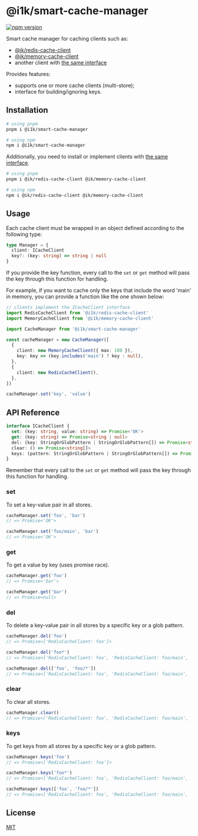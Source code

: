 # @i1k/smart-cache-manager

[![npm version](https://img.shields.io/npm/v/@i1k/smart-cache-manager/latest.svg)](https://www.npmjs.com/package/@i1k/smart-cache-manager)

Smart cache manager for caching clients such as:

- [@ik/redis-cache-client](https://github.com/ivan1kazantsev/redis-cache-client#readme)
- [@ik/memory-cache-client](https://github.com/ivan1kazantsev/memory-cache-client#readme)
- another client with [the same interface](#api-reference)

Provides features:

- supports one or more cache clients (multi-store);
- interface for building/ignoring keys.

## Installation

```bash
# using pnpm
pnpm i @i1k/smart-cache-manager

# using npm
npm i @i1k/smart-cache-manager
```

Additionally, you need to install or implement clients with [the same interface](#api-reference).

```bash
# using pnpm
pnpm i @ik/redis-cache-client @ik/memory-cache-client

# using npm
npm i @ik/redis-cache-client @ik/memory-cache-client
```

## Usage

Each cache client must be wrapped in an object defined according to the following type:

```typescript
type Manager = {
  client: ICacheClient
  key?: (key: string) => string | null
}
```

If you provide the key function,
every call to the `set` or `get` method will pass the key through this function for handling.

For example, if you want to cache only the keys that include the word 'main' in memory,
you can provide a function like the one shown below:

```typescript
// clients implement the ICacheClient interface
import RedisCacheClient from '@i1k/redis-cache-client'
import MemoryCacheClient from '@i1k/memory-cache-client'

import CacheManager from '@i1k/smart-cache-manager'

const cacheManager = new CacheManager([
  {
    client: new MemoryCacheClient({ max: 100 }),
    key: key => (key.includes('main') ? key : null),
  },
  {
    client: new RedisCacheClient(),
  },
])

cacheManager.set('key', 'value')
```

## API Reference

```typescript
interface ICacheClient {
  set: (key: string, value: string) => Promise<'OK'>
  get: (key: string) => Promise<string | null>
  del: (key: StringOrGlobPattern | StringOrGlobPattern[]) => Promise<string[]>
  clear: () => Promise<string[]>
  keys: (pattern: StringOrGlobPattern | StringOrGlobPattern[]) => Promise<string[]>
}
```

Remember that every call to the `set` or `get` method will pass the key through this function for handling.

### set

To set a key-value pair in all stores.

```typescript
cacheManager.set('foo', 'bar')
// => Promise<'OK'>

cacheManager.set('foo/main', 'bar')
// => Promise<'OK'>
```

### get

To get a value by key (uses promise race).

```typescript
cacheManager.get('foo')
// => Promise<'bar'>

cacheManager.get('bar')
// => Promise<null>
```

### del

To delete a key-value pair in all stores by a specific key or a glob pattern.

```typescript
cacheManager.del('foo')
// => Promise<['RedisCacheClient: foo']>

cacheManager.del('foo*')
// => Promise<['RedisCacheClient: foo', 'RedisCacheClient: foo/main', 'MemoryCacheClient: foo/main']>

cacheManager.del(['foo', 'foo/*'])
// => Promise<['RedisCacheClient: foo', 'RedisCacheClient: foo/main', 'MemoryCacheClient: foo/main']>
```

### clear

To clear all stores.

```typescript
cacheManager.clear()
// => Promise<['RedisCacheClient: foo', 'RedisCacheClient: foo/main', 'MemoryCacheClient: foo/main']>
```

### keys

To get keys from all stores by a specific key or a glob pattern.

```typescript
cacheManager.keys('foo')
// => Promise<['RedisCacheClient: foo']>

cacheManager.keys('foo*')
// => Promise<['RedisCacheClient: foo', 'RedisCacheClient: foo/main', 'MemoryCacheClient: foo/main']>

cacheManager.keys(['foo', 'foo/*'])
// => Promise<['RedisCacheClient: foo', 'RedisCacheClient: foo/main', 'MemoryCacheClient: foo/main']>
```

## License

[MIT](./LICENSE)
